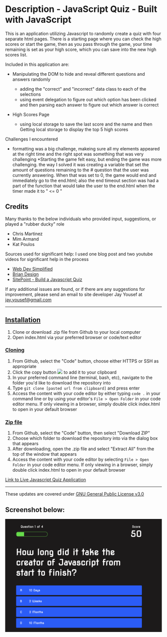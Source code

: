 # Description - JavaScript Quiz - Built with JavaScript

This is an application utilizing Javascript to randomly create a quiz with four separate html pages. There is a starting page where you can check the high scores or start the game, then as you pass through the game, your time remaining is set as your high score, which you can save into the new high scores list.


Included in this application are:
* Manipulating the DOM to hide and reveal different questions and answers randomly
    * adding the "correct" and "incorrect" data class to each of the selections
    * using event delegation to figure out which option has been clicked and then parsing each answer to figure out which answer is correct

* High Scores Page
    * using local storage to save the last score and the name and then Getting local storage to display the top 5 high scores



Challenges I encountered
* formatting was a big challenge, makeing sure all my elements appeared at the right time and the right spot was something that was very challenging
*Starting the game felt easy, but ending the game was more challenging. the way I solved it was creating a variable that set the amount of questions remaining to the # question that the user was currently answering. When that was set to 0, the game would end and immediately go to the end.html; also the end timeout section was had a part of the function that would take the user to the end.html when the timer made it to " <= 0 "

## Credits
Many thanks to the below individuals who provided input, suggestions, or played a "rubber ducky" role
* Chris Martinez
* Mim Armand
* Kat Poulos

Sources used for significant help:
I used one blog post and two youtube videos for significant help in the process

* [Web Dev Simplified](https://www.youtube.com/watch?v=riDzcEQbX6k)
* [Brian Design](https://www.youtube.com/watch?v=f4fB9Xg2JEY)
* [SitePoint - Build a Javascript Quiz](https://www.sitepoint.com/simple-javascript-quiz/)

If any additional issues are found, or if there are any suggestions for improvement, please send an email to site developer Jay Yousef at jay.yousef@gmail.com

---

## <ins>Installation</ins>
1.  Clone or download .zip file from Github to your local computer
2.  Open index.html via your preferred browser or code/text editor

### <ins>Cloning</ins>
1. From Github, select the "Code" button, choose either HTTPS or SSH as appropriate
2. Click the copy button <img src="./assets/images/copy-button.PNG"> to add it to your clipboard
3. In your preferred command line (terminal, bash, etc), navigate to the folder you'd like to download the repository into
4. Type `git clone [pasted url from clipboard]` and press enter
5. Access the content with your code editor by either typing `code .` in your command line or by using your editor's `File > Open Folder` in your code editor menu. If only viewing in a browser, simply double click index.html to open in your default browser


### <ins>Zip file</ins>
1. From Github, select the "Code" button, then select "Download ZIP"
2. Choose which folder to download the repository into via the dialog box that appears
3. After downloading, open the .zip file and select "Extract All" from the top of the window that appears
4. Access the content with your code editor by selecting `File > Open Folder` in your code editor menu. If only viewing in a browser, simply double click index.html to open in your default browser

[Link to Live Javascript Quiz Application](https://jayyousef.github.io/javascript_quiz_ultimate_champion/)

---

These updates are covered under [GNU General Public License v3.0](./assets/GNU_Public_License)

## Screenshot below:

![Quiz Screenshot](./assets/quiz-game-screenshot.png)
